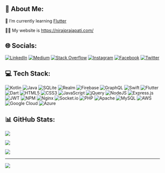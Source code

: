 ## 💫 About Me:
<!-- 🔭 I’m currently working on [Spins & Coins](https://play.google.com/store/apps/details?id=com.spinscoins) -->

🌱 I’m currently learning [Flutter](https://flutter.dev/)

👨‍💻 My website is https://nirajprajapati.com/

## 🌐 Socials:
[![LinkedIn](https://img.shields.io/badge/LinkedIn-%230077B5.svg?logo=linkedin&logoColor=white)](https://linkedin.com/in/niraj-prajapati) 
[![Medium](https://img.shields.io/badge/Medium-12100E?logo=medium&logoColor=white)](https://medium.com/@niraj_prajapati) 
[![Stack Overflow](https://img.shields.io/badge/-Stackoverflow-FE7A16?logo=stack-overflow&logoColor=white)](https://stackoverflow.com/users/11833795) 
[![Instagram](https://img.shields.io/badge/Instagram-%23E4405F.svg?logo=Instagram&logoColor=white)](https://instagram.com/its.niraj.prajapati) 
[![Facebook](https://img.shields.io/badge/Facebook-%231877F2.svg?logo=Facebook&logoColor=white)](https://facebook.com/niraj1995)
[![Twitter](https://img.shields.io/badge/Twitter-%231DA1F2.svg?logo=Twitter&logoColor=white)](https://twitter.com/niraj06081995) 
<!--
[![YouTube](https://img.shields.io/badge/YouTube-%23FF0000.svg?logo=YouTube&logoColor=white)](https://youtube.com/c/UCGhJ1ZyzXSRTskTs534Z_dQ)
-->

## 💻 Tech Stack:
![Kotlin](https://img.shields.io/badge/kotlin-%230095D5.svg?style=for-the-badge&logo=kotlin&logoColor=white) 
![Java](https://img.shields.io/badge/java-%23ED8B00.svg?style=for-the-badge&logo=java&logoColor=white) 
![SQLite](https://img.shields.io/badge/sqlite-%2307405e.svg?style=for-the-badge&logo=sqlite&logoColor=white) 
![Realm](https://img.shields.io/badge/Realm-39477F?style=for-the-badge&logo=realm&logoColor=white) 
![Firebase](https://img.shields.io/badge/firebase-%23039BE5.svg?style=for-the-badge&logo=firebase) 
![GraphQL](https://img.shields.io/badge/-GraphQL-E10098?style=for-the-badge&logo=graphql&logoColor=white) 
![Swift](https://img.shields.io/badge/swift-F54A2A?style=for-the-badge&logo=swift&logoColor=white) 
![Flutter](https://img.shields.io/badge/Flutter-%2302569B.svg?style=for-the-badge&logo=Flutter&logoColor=white) 
![Dart](https://img.shields.io/badge/dart-%230175C2.svg?style=for-the-badge&logo=dart&logoColor=white) 
![HTML5](https://img.shields.io/badge/html5-%23E34F26.svg?style=for-the-badge&logo=html5&logoColor=white) 
![CSS3](https://img.shields.io/badge/css3-%231572B6.svg?style=for-the-badge&logo=css3&logoColor=white)
![JavaScript](https://img.shields.io/badge/javascript-%23323330.svg?style=for-the-badge&logo=javascript&logoColor=%23F7DF1E) 
![jQuery](https://img.shields.io/badge/jquery-%230769AD.svg?style=for-the-badge&logo=jquery&logoColor=white) 
![NodeJS](https://img.shields.io/badge/node.js-6DA55F?style=for-the-badge&logo=node.js&logoColor=white) 
![Express.js](https://img.shields.io/badge/express.js-%23404d59.svg?style=for-the-badge&logo=express&logoColor=%2361DAFB) 
![JWT](https://img.shields.io/badge/JWT-black?style=for-the-badge&logo=JSON%20web%20tokens) 
![NPM](https://img.shields.io/badge/NPM-%23000000.svg?style=for-the-badge&logo=npm&logoColor=white) 
![Nginx](https://img.shields.io/badge/nginx-%23009639.svg?style=for-the-badge&logo=nginx&logoColor=white) 
![Socket.io](https://img.shields.io/badge/Socket.io-black?style=for-the-badge&logo=socket.io&badgeColor=010101) 
![PHP](https://img.shields.io/badge/php-%23777BB4.svg?style=for-the-badge&logo=php&logoColor=white) 
![Apache](https://img.shields.io/badge/apache-%23D42029.svg?style=for-the-badge&logo=apache&logoColor=white) 
![MySQL](https://img.shields.io/badge/mysql-%2300f.svg?style=for-the-badge&logo=mysql&logoColor=white) 
![AWS](https://img.shields.io/badge/AWS-%23FF9900.svg?style=for-the-badge&logo=amazon-aws&logoColor=white) 
![Google Cloud](https://img.shields.io/badge/Google%20Cloud-%234285F4.svg?style=for-the-badge&logo=google-cloud&logoColor=white) 
![Azure](https://img.shields.io/badge/azure-%230072C6.svg?style=for-the-badge&logo=azure-devops&logoColor=white) 

## 📊 GitHub Stats:
![](https://github-readme-stats.vercel.app/api/top-langs/?username=niraj-prajapati&theme=onedark&hide_border=true&include_all_commits=true&count_private=true&layout=compact)

![](https://github-readme-stats.vercel.app/api?username=niraj-prajapati&theme=onedark&hide_border=true&include_all_commits=true&count_private=true)

![](https://github-readme-streak-stats.herokuapp.com/?user=niraj-prajapati&theme=onedark&hide_border=true)

---
[![](https://visitcount.itsvg.in/api?id=niraj-prajapati&label=Profile%20Views&color=12&icon=0&pretty=true)](https://visitcount.itsvg.in)
